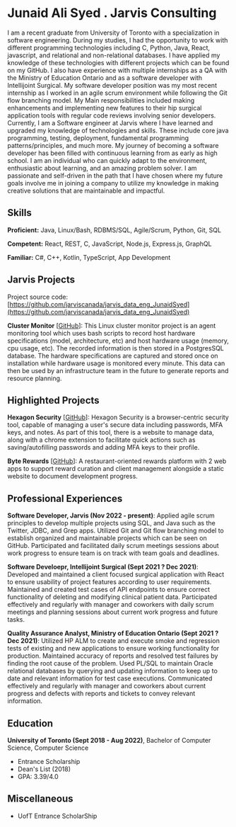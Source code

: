 # Junaid Ali Syed . Jarvis Consulting

I am a recent graduate from University of Toronto with a specialization in software engineering. During my studies, I had the opportunity to work with different programming technologies including C, Python, Java, React, javascript, and relational and non-relational databases. I have applied my knowledge of these technologies with different projects which can be found on my GitHub. I also have experience with multiple internships as a QA with the Ministry of Education Ontario and as a software developer with Intellijoint Surgical. My software developer position was my most recent internship as I worked in an agile scrum environment while following the Git flow branching model. My Main responsibilities included making enhancements and implementing new features to their hip surgical application tools with regular code reviews involving senior developers. Currently, I am a Software engineer at Jarvis where I have learned and upgraded my knowledge of technologies and skills. These include core java programming, testing, deployment, fundamental programming patterns/principles, and much more. My journey of becoming a software developer has been filled with continuous learning from as early as high school. I am an individual who can quickly adapt to the environment, enthusiastic about learning, and an amazing problem solver. I am passionate and self-driven in the path that I have chosen where my future goals involve me in joining a company to utilize my knowledge in making creative solutions that are maintainable and impactful.

## Skills

**Proficient:** Java, Linux/Bash, RDBMS/SQL, Agile/Scrum, Python, Git, SQL

**Competent:** React, REST, C, JavaScript, Node.js, Express.js, GraphQL

**Familiar:** C#, C++, Kotlin, TypeScript, App Development

## Jarvis Projects

Project source code: [https://github.com/jarviscanada/jarvis_data_eng_JunaidSyed](https://github.com/jarviscanada/jarvis_data_eng_JunaidSyed)


**Cluster Monitor** [[GitHub](https://github.com/jarviscanada/jarvis_data_eng_JunaidSyed/tree/master/linux_sql)]: This Linux cluster monitor project is an agent monitoring tool which uses bash scripts to record host hardware specifications (model, architecture, etc) and host hardware usage (memory, cpu usage, etc). The recorded information is then stored in a PostgresSQL database. The hardware specifications are captured and stored once on installation while hardware usage is monitored every minute. This data can then be used by an infrastructure team in the future to generate reports and resource planning.


## Highlighted Projects
**Hexagon Security** [[GitHub](https://github.com/junaidsyedali/hexagon-security)]: Hexagon Security is a browser-centric security tool, capable of managing a user's secure data including passwords, MFA keys, and notes. As part of this tool, there is a website to manage data, along with a chrome extension to facilitate quick actions such as saving/autofilling passwords and adding MFA keys to their profile.

**Byte Rewards** [[GitHub](https://github.com/junaidsyedali/bytes-rewards)]: A restaurant-oriented rewards platform with 2 web apps to support reward curation and client management alongside a static website to document development progress.


## Professional Experiences

**Software Developer, Jarvis (Nov 2022 - present)**: Applied agile scrum principles to develop multiple projects using SQL, and Java such as the Twitter, JDBC, and Grep apps. Utilized Git and Git flow branching model to establish organized and maintainable projects which can be seen on GitHub. Participated and facilitated daily scrum meetings sessions about work progress to ensure team is on track with team goals and deadlines.

**Software Develoepr, Intellijoint Surgical (Sept 2021 ? Dec 2021)**: Developed and maintained a client focused surgical application with React to ensure usability of project features according to user requirements. Maintained and created test cases of API endpoints to ensure correct functionality of deleting and modifying clinical patient data. Participated effectively and regularly with manager and coworkers with daily scrum meetings and planning sessions about current work progress and future tasks.

**Quality Assurance Analyst, Ministry of Education Ontario (Sept 2021 ? Dec 2021)**: Utilized HP ALM to create and execute smoke and regression tests of existing and new applications to ensure working functionality for production. Maintained accuracy of reports and resolved test failures by finding the root cause of the problem. Used PL/SQL to maintain Oracle relational databases by querying and updating information to keep up to date and relevant information for test case executions. Communicated effectively and regularly with manager and coworkers about current progress and defects with reports and tickets to convey relevant information.


## Education
**University of Toronto (Sept 2018 - Aug 2022)**, Bachelor of Computer Science, Computer Science
- Entrance Scholarship
- Dean's List (2018)
- GPA: 3.39/4.0


## Miscellaneous
- UofT Entrance ScholarShip